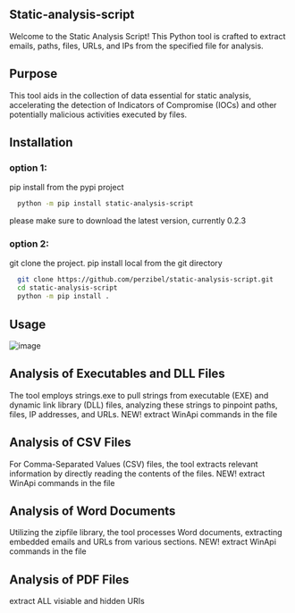 
## Static-analysis-script 
Welcome to the Static Analysis Script! This Python tool is crafted to extract emails, paths, files, URLs, and IPs from the specified file for analysis.
## Purpose
This tool aids in the collection of data essential for static analysis, accelerating the detection of Indicators of Compromise (IOCs) and other potentially malicious activities executed by files.
## Installation

### option 1:
pip install from the pypi project
```bash
  python -m pip install static-analysis-script
```
please make sure to download the latest version, currently 0.2.3

### option 2:
git clone the project.
pip install local from the git directory
```bash
  git clone https://github.com/perzibel/static-analysis-script.git
  cd static-analysis-script
  python -m pip install .
```
    
## Usage

![image](https://github.com/perzibel/static-analysis-script/assets/58742092/2734c00a-3f4d-4f36-bed4-48e72e8656a9)


## Analysis of Executables and DLL Files
The tool employs strings.exe to pull strings from executable (EXE) and dynamic link library (DLL) files, analyzing these strings to pinpoint paths, files, IP addresses, and URLs.
NEW! extract WinApi commands in the file 
## Analysis of CSV Files
For Comma-Separated Values (CSV) files, the tool extracts relevant information by directly reading the contents of the files.
NEW! extract WinApi commands in the file 
## Analysis of Word Documents
Utilizing the zipfile library, the tool processes Word documents, extracting embedded emails and URLs from various sections.
NEW! extract WinApi commands in the file 
## Analysis of PDF Files
extract ALL visiable and hidden URIs
